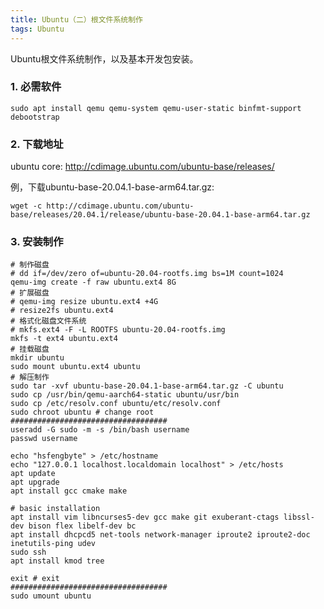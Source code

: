 ```yaml
---
title: Ubuntu（二）根文件系统制作
tags: Ubuntu
---
```


Ubuntu根文件系统制作，以及基本开发包安装。

<!--more-->

### 1. 必需软件

```shell
sudo apt install qemu qemu-system qemu-user-static binfmt-support debootstrap
```

### 2. 下载地址

ubuntu core: <http://cdimage.ubuntu.com/ubuntu-base/releases/>

例，下载ubuntu-base-20.04.1-base-arm64.tar.gz:

```shell
wget -c http://cdimage.ubuntu.com/ubuntu-base/releases/20.04.1/release/ubuntu-base-20.04.1-base-arm64.tar.gz
```

### 3. 安装制作

```shell
# 制作磁盘
# dd if=/dev/zero of=ubuntu-20.04-rootfs.img bs=1M count=1024
qemu-img create -f raw ubuntu.ext4 8G
# 扩展磁盘
# qemu-img resize ubuntu.ext4 +4G
# resize2fs ubuntu.ext4
# 格式化磁盘文件系统
# mkfs.ext4 -F -L ROOTFS ubuntu-20.04-rootfs.img
mkfs -t ext4 ubuntu.ext4
# 挂载磁盘
mkdir ubuntu
sudo mount ubuntu.ext4 ubuntu
# 解压制作
sudo tar -xvf ubuntu-base-20.04.1-base-arm64.tar.gz -C ubuntu
sudo cp /usr/bin/qemu-aarch64-static ubuntu/usr/bin
sudo cp /etc/resolv.conf ubuntu/etc/resolv.conf
sudo chroot ubuntu # change root
###################################
useradd -G sudo -m -s /bin/bash username
passwd username

echo "hsfengbyte" > /etc/hostname
echo "127.0.0.1 localhost.localdomain localhost" > /etc/hosts
apt update
apt upgrade
apt install gcc cmake make

# basic installation
apt install vim libncurses5-dev gcc make git exuberant-ctags libssl-dev bison flex libelf-dev bc
apt install dhcpcd5 net-tools network-manager iproute2 iproute2-doc inetutils-ping udev
sudo ssh
apt install kmod tree

exit # exit
###################################
sudo umount ubuntu
```

